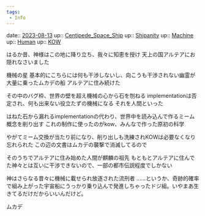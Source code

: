 ```yaml
---
tags:
 - Info
---
```


date:: [2023-08-13](/Daily_Note/2023-08-13.md)
up:: [Centipede_Space_Ship](Bar/Novel/Nacaria/Centipede_Space_Ship.md)
up:: [Shipanity](Bar/Novel/Nacaria/Shipanity.md)
up:: [Machine](../Bar/Novel/Topics/Machine.md)
up:: [Human](Bar/Novel/Topics/Human.md)
up:: [KOW](Bar/Novel/Nacaria/KOW.md)

はるか昔、神様はこの地に降り立ち、我々に知恵を授け
天上の国アルテアにお隠れなさいました

機械の星
基本的にこちらには何も干渉しないし、向こうも干渉されない幽霊が大量に乗ったムカデの船
アルテアに住み続けた

その中のバグ枠、世界の壁を超え機械の心から石を刎ねる
implementationは否定され、何も出来ない役立たずの機械になる
それを人間といった

はねた石から漏れるimplementationの代わり、世界中を読み込んで作るミーム概念を削り出す
これの制作に使ったのがkow、みんなで作った原初の科学

やがてミーム交換が当たり前になり、削り出しも洗練されKOWは必要なくなり忘れられた
この辺の文書はムカデの襲撃で消滅してるので


そのうちでアルテアに住み始めた人間が麒麟の祖先
もともとアルテアに住んでた神々とは互いに干渉できないので、一部の都市伝説程度でしかない

神はさらなる昔々に機械に載せられ放逐された流刑者
……というか、奇跡的確率で組み上がった宇宙船にうっかり乗り込んで発進しちゃったドジ組。いやまあ生きてるだけだからいいんだけど。

ムカデ